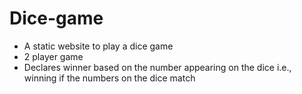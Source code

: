 # Dice-game

- A static website to play a dice game 
- 2 player game
- Declares winner based on the number appearing on the dice i.e., winning if the numbers on the dice match

